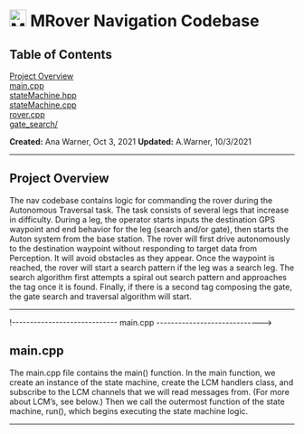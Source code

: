 # <img src="src/static/mrover.png" alt="MRover Logo" width="30"/> MRover Navigation Codebase

## Table of Contents
[Project Overview](#project-overview)<br/>
[main.cpp](#main.cpp)<br/>
[stateMachine.hpp](#stateMachine.hpp)<br/>
[stateMachine.cpp](#stateMachine.cpp)<br/>
[rover.cpp](#rover.cpp)<br/>
[gate_search/](#gate_search)<br/>

**Created:** Ana Warner, Oct 3, 2021
**Updated:** A.Warner, 10/3/2021

---

<!----------------------------- Project Overview ----------------------------->
## Project Overview
The nav codebase contains logic for commanding the rover during the Autonomous Traversal task. The task consists of several legs that increase in difficulty. During a leg, the operator starts inputs the destination GPS waypoint and end behavior for the leg (search and/or gate), then starts the Auton system from the base station. The rover will first drive autonomously to the destination waypoint without responding to target data from Perception. It will avoid obstacles as they appear. Once the waypoint is reached, the rover will start a search pattern if the leg was a search leg. The search algorithm first attempts a spiral out search pattern and approaches the tag once it is found. Finally, if there is a second tag composing the gate, the gate search and traversal algorithm will start.

---

!----------------------------- main.cpp ----------------------------->
## main.cpp
The main.cpp file contains the main() function. In the main function, we create an instance of the state machine, create the LCM handlers class, and subscribe to the LCM channels that we will read messages from. (For more about LCM’s, see below.) Then we call the outermost function of the state machine, run(), which begins executing the state machine logic.

---
